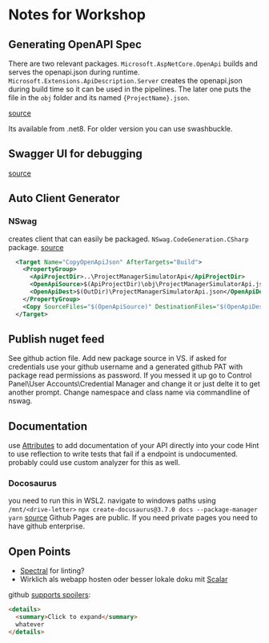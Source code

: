 # Notes for Workshop

## Generating OpenAPI Spec

There are two relevant packages.
`Microsoft.AspNetCore.OpenApi` builds and serves the openapi.json during runtime.
`Microsoft.Extensions.ApiDescription.Server` creates the openapi.json during build time so it can be used in the pipelines.
The later one puts the file in the `obj` folder and its named `{ProjectName}.json`.

[source](https://learn.microsoft.com/en-us/aspnet/core/fundamentals/openapi/aspnetcore-openapi?view=aspnetcore-9.0&tabs=visual-studio%2Cvisual-studio-code)

Its available from .net8.
For older version you can use swashbuckle.

## Swagger UI for debugging

[source](https://learn.microsoft.com/en-us/aspnet/core/fundamentals/openapi/using-openapi-documents?view=aspnetcore-9.0)

## Auto Client Generator

### NSwag

creates client that can easily be packaged.
`NSwag.CodeGeneration.CSharp` package.
[source](https://github.com/RicoSuter/NSwag/wiki/CSharpClientGenerator)

```xml
  <Target Name="CopyOpenApiJson" AfterTargets="Build">
    <PropertyGroup>
      <ApiProjectDir>..\ProjectManagerSimulatorApi</ApiProjectDir>
      <OpenApiSource>$(ApiProjectDir)\obj\ProjectManagerSimulatorApi.json</OpenApiSource>
      <OpenApiDest>$(OutDir)\ProjectManagerSimulatorApi.json</OpenApiDest>
    </PropertyGroup>
    <Copy SourceFiles="$(OpenApiSource)" DestinationFiles="$(OpenApiDest)" SkipUnchangedFiles="true" />
  </Target>
```

## Publish nuget feed

See github action file.
Add new package source in VS.
if asked for credentials use your github username and a generated github PAT with package read permissions as password.
If you messed it up go to Control Panel\User Accounts\Credential Manager and change it or just delte it to get another prompt.
Change namespace and class name via commandline of nswag.

## Documentation

use [Attributes](https://learn.microsoft.com/en-us/aspnet/core/fundamentals/openapi/include-metadata?view=aspnetcore-9.0&tabs=controllers) to add documentation of your API directly into your code
Hint to use reflection to write tests that fail if a endpoint is undocumented.
probably could use custom analyzer for this as well.

### Docosaurus
you need to run this in WSL2.
navigate to windows paths using `/mnt/<drive-letter>`
`npx create-docusaurus@3.7.0 docs --package-manager yarn`
[source](https://github.com/PaloAltoNetworks/docusaurus-openapi-docs?tab=readme-ov-file#bootstrapping-from-template-new-docusaurus-site)
Github Pages are public.
If you need private pages you need to have github enterprise.

## Open Points

- [Spectral](https://learn.microsoft.com/en-us/aspnet/core/fundamentals/openapi/using-openapi-documents?view=aspnetcore-9.0#lint-generated-openapi-documents-with-spectral) for linting?
- Wirklich als webapp hosten oder besser lokale doku mit [Scalar](https://learn.microsoft.com/en-us/aspnet/core/fundamentals/openapi/using-openapi-documents?view=aspnetcore-9.0#use-scalar-for-interactive-api-documentation)

github [supports spoilers](https://github.com/dear-github/dear-github/issues/166#issuecomment-2615537189):

```md
<details>
  <summary>Click to expand</summary>
  whatever
</details>
```
